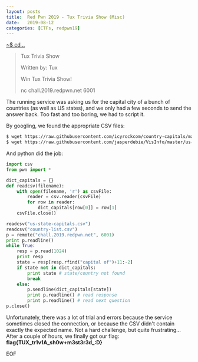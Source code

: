 ```yaml
---
layout: posts
title:  Red Pwn 2019 - Tux Trivia Show (Misc)
date:   2019-08-12
categories: [CTFs, redpwn19]
---
```


[~$ cd ..](/ctfs/redpwn19/2019/08/12/index.html)

>Tux Trivia Show
>
>Written by: Tux
>
>Win Tux Trivia Show!
>
>nc chall.2019.redpwn.net 6001

The running service was asking us for the capital city of a bunch of countries (as well as US states), and we only had a few seconds to send the answer back. Too fast and too boring, we had to script it.

By googling, we found the appropriate CSV files:
```bash
$ wget https://raw.githubusercontent.com/icyrockcom/country-capitals/master/data/country-list.csv
$ wget https://raw.githubusercontent.com/jasperdebie/VisInfo/master/us-state-capitals.csv
```

And python did the job:

```python
import csv
from pwn import *

dict_capitals = {}
def readcsv(filename):
    with open(filename, 'r') as csvFile:
        reader = csv.reader(csvFile)
        for row in reader:
            dict_capitals[row[0]] = row[1]
    csvFile.close()

readcsv("us-state-capitals.csv")
readcsv("country-list.csv")
p = remote("chall.2019.redpwn.net", 6001)
print p.readline()
while True:
    resp = p.read(1024)
    print resp
    state = resp[resp.rfind("capital of")+11:-2]
    if state not in dict_capitals:
        print state # state/country not found
        break
    else:
        p.sendline(dict_capitals[state])
        print p.readline() # read response
        print p.readline() # read next question
p.close()
```

Unfortunately, there was a lot of trial and errors because the service sometimes closed the connection, or because the CSV didn't contain exactly the expected name. Not a hard challenge, but quite frustrating...  
After a couple of hours, we finally got our flag: **flag{TUX_tr1v1A_sh0w+m3st3r3d_:D}**

EOF
